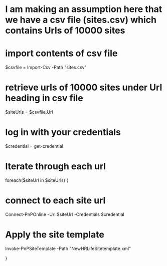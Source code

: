 # I am making an assumption here that we have a csv file (sites.csv) which contains Urls of 10000 sites

# import contents of csv file 
$csvfile = Import-Csv -Path "sites.csv" 
# retrieve urls of 10000 sites under Url heading in csv file
$siteUrls = $csvfile.Url
# log in with your credentials 
$credential = get-credential
# Iterate through each url
foreach($siteUrl in $siteUrls)
{
   # connect to each site url
   Connect-PnPOnline -Url $siteUrl  -Credentials $credential 
   # Apply the site template
   Invoke-PnPSiteTemplate -Path "NewHRLifeSitetemplate.xml"
   

}

